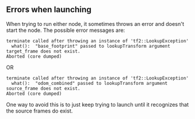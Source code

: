 
## Errors when launching

When trying to run either node, it sometimes throws an error and doesn't start the node. The possible error messages are:

```
terminate called after throwing an instance of 'tf2::LookupException'
  what():  "base_footprint" passed to lookupTransform argument target_frame does not exist. 
Aborted (core dumped)
```

OR

```
terminate called after throwing an instance of 'tf2::LookupException'
  what():  "odom_combined" passed to lookupTransform argument source_frame does not exist. 
Aborted (core dumped)
``` 

One way to avoid this is to just keep trying to launch until it recognizes that the source frames do exist.
